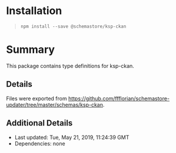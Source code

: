 # Installation
> `npm install --save @schemastore/ksp-ckan`

# Summary
This package contains type definitions for ksp-ckan.

## Details
Files were exported from https://github.com/ffflorian/schemastore-updater/tree/master/schemas/ksp-ckan.

## Additional Details
* Last updated: Tue, May 21, 2019, 11:24:39 GMT
* Dependencies: none

